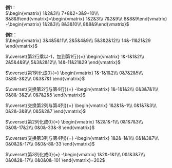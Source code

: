 **例1**：    
 $\begin{vmatrix}    
1&2&3\\\     
7+8&2+3&9+10\\\     
8&8&9\end{vmatrix}=\begin{vmatrix}    
1&2&3\\\     
7&2&9\\\     
8&8&9\end{vmatrix}    
+\begin{vmatrix}    
1&2&3\\\     
8&3&10\\\     
8&8&9\end{vmatrix}$     
    
**例2**：    
 $\begin{vmatrix}    
3&4&5&11\\\     
2&5&4&9\\\     
5&3&2&12\\\     
14&-11&21&29    
\end{vmatrix}$     
    
 $\overset{第2行乘以-1，加到第1行}{=}    
\begin{vmatrix}    
1&-1&1&2\\\     
2&5&4&9\\\     
5&3&2&12\\\     
14&-11&21&29    
\end{vmatrix}$     
    
 $\overset{第1列化成0}{=}    
\begin{vmatrix}    
1&-1&1&2\\\     
0&7&2&5\\\     
0&8&-3&2\\\     
0&3&7&1    
\end{vmatrix}$     
    
 $\overset{交换第2行与第4行}{=}    
-\begin{vmatrix}    
1&-1&1&2\\\     
0&3&7&1\\\     
0&8&-3&2\\\     
0&7&2&5    
\end{vmatrix}$     
    
 $\overset{交换第2列与第4列}{=}    
\begin{vmatrix}    
1&2&1&-1\\\     
0&1&7&3\\\     
0&2&-3&8\\\     
0&5&2&7    
\end{vmatrix}$     
    
 $\overset{第2列化成0}{=}    
\begin{vmatrix}    
1&2&1&-1\\\     
0&1&7&3\\\     
0&0&-17&2\\\     
0&0&-33&-8    
\end{vmatrix}$     
    
 $\overset{交换第3列与第4列}{=}    
-\begin{vmatrix}    
1&2&-1&1\\\     
0&1&3&7\\\     
0&0&2&-17\\\     
0&0&-8&-33    
\end{vmatrix}$     
    
 $\overset{第3列化成0}{=}    
-\begin{vmatrix}    
1&2&-1&1\\\     
0&1&3&7\\\     
0&0&2&-17\\\     
0&0&0&-101    
\end{vmatrix}=202$     
    
